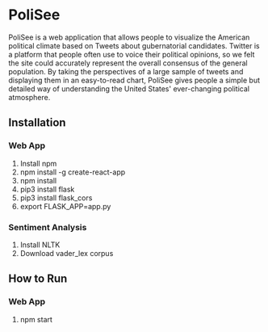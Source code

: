 # PoliSee

PoliSee is a web application that allows people to visualize the American political climate based
on Tweets about gubernatorial candidates. Twitter is a platform that people often use to voice their
political opinions, so we felt the site could accurately represent the overall consensus of the general
population. By taking the perspectives of a large sample of tweets and displaying them in an easy-to-read chart,
PoliSee gives people a simple but detailed way of understanding the United States' ever-changing political
atmosphere.

## Installation

### Web App
1. Install npm
2. npm install -g create-react-app
3. npm install
4. pip3 install flask
5. pip3 install flask_cors
6. export FLASK_APP=app.py

### Sentiment Analysis
1. Install NLTK
2. Download vader_lex corpus

## How to Run

### Web App
1. npm start
